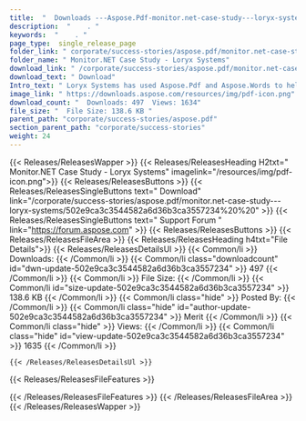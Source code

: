 ```yaml
---
title:  "  Downloads ---Aspose.Pdf-monitor.net-case-study---loryx-systems . " 
description:  "    . " 
keywords:  "    . " 
page_type:  single_release_page
folder_link: " corporate/success-stories/aspose.pdf/monitor.net-case-study---loryx-systems/"
folder_name: " Monitor.NET Case Study - Loryx Systems"
download_link: " /corporate/success-stories/aspose.pdf/monitor.net-case-study---loryx-systems/502e9ca3c3544582a6d36b3ca3557234"
download_text: " Download"
Intro_text: " Loryx Systems has used Aspose.Pdf and Aspose.Words to help manage the document m..."
image_link: " https://downloads.aspose.com/resources/img/pdf-icon.png"
download_count: "  Downloads: 497  Views: 1634"
file_size: "  File Size: 138.6 KB "
parent_path: "corporate/success-stories/aspose.pdf"
section_parent_path: "corporate/success-stories"
weight: 24 
---
```


{{< Releases/ReleasesWapper >}}
  {{< Releases/ReleasesHeading H2txt=" Monitor.NET Case Study - Loryx Systems" imagelink="/resources/img/pdf-icon.png">}}
  {{< Releases/ReleasesButtons >}}
    {{< Releases/ReleasesSingleButtons text=" Download" link="/corporate/success-stories/aspose.pdf/monitor.net-case-study---loryx-systems/502e9ca3c3544582a6d36b3ca3557234%20%20" >}}
    {{< Releases/ReleasesSingleButtons text=" Support Forum " link="https://forum.aspose.com" >}}
  {{< Releases/ReleasesButtons >}}
  {{< Releases/ReleasesFileArea >}}
    {{< Releases/ReleasesHeading h4txt="File Details">}}
    {{< Releases/ReleasesDetailsUl >}}
            {{< Common/li  >}} Downloads: {{< /Common/li >}} 
      {{< Common/li class="downloadcount" id="dwn-update-502e9ca3c3544582a6d36b3ca3557234" >}} 497 {{< /Common/li >}} 
      {{< Common/li  >}} File Size: {{< /Common/li >}} 
      {{< Common/li id="size-update-502e9ca3c3544582a6d36b3ca3557234" >}} 138.6 KB {{< /Common/li >}} 
      {{< Common/li  class="hide" >}} Posted By: {{< /Common/li >}} 
      {{< Common/li class="hide" id="author-update-502e9ca3c3544582a6d36b3ca3557234" >}} Merit {{< /Common/li >}} 
      {{< Common/li class="hide"  >}} Views: {{< /Common/li >}} 
      {{< Common/li class="hide" id="view-update-502e9ca3c3544582a6d36b3ca3557234" >}} 1635 {{< /Common/li >}} 

    {{< /Releases/ReleasesDetailsUl >}}

  {{< Releases/ReleasesFileFeatures >}}
      
  {{< /Releases/ReleasesFileFeatures >}}
 {{< /Releases/ReleasesFileArea >}}
{{< /Releases/ReleasesWapper >}}


